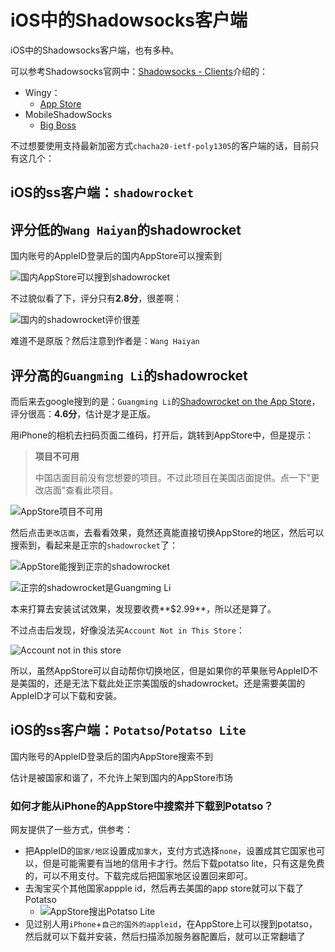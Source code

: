 # iOS中的Shadowsocks客户端

iOS中的Shadowsocks客户端，也有多种。

可以参考Shadowsocks官网中：[Shadowsocks - Clients](https://shadowsocks.org/en/download/clients.html)介绍的：

* Wingy：
  * [App Store](https://itunes.apple.com/us/app/wingy-http-s-socks5-proxy-utility/id1178584911)
* MobileShadowSocks
  * [Big Boss](http://apt.thebigboss.org/onepackage.php?bundleid=com.linusyang.shadowsocks)

不过想要使用支持最新加密方式`chacha20-ietf-poly1305`的客户端的话，目前只有这几个：

## iOS的ss客户端：`shadowrocket`

## 评分低的`Wang Haiyan`的shadowrocket

国内账号的AppleID登录后的国内AppStore可以搜索到

![国内AppStore可以搜到shadowrocket](../../../../assets/img/china_appstore_can_search_shadowrocket.jpg)

不过貌似看了下，评分只有**2.8分**，很差啊：

![国内的shadowrocket评价很差](../../../../assets/img/china_appstore_shadowrocket_review_bad.jpg)

难道不是原版？然后注意到作者是：`Wang Haiyan`

## 评分高的`Guangming Li`的shadowrocket

而后来去google搜到的是：`Guangming Li`的[Shadowrocket on the App Store](https://itunes.apple.com/us/app/shadowrocket/id932747118?mt=8)，评分很高：**4.6分**，估计是才是正版。

用iPhone的相机去扫码页面二维码，打开后，跳转到AppStore中，但是提示：

> **项目不可用**
>
> 中国店面目前没有您想要的项目。不过此项目在美国店面提供。点一下"更改店面"查看此项目。

![AppStore项目不可用](../../../../assets/img/appstore_item_not_available.png)

然后点击`更改店面`，去看看效果，竟然还真能直接切换AppStore的地区，然后可以搜索到，看起来是正宗的`shadowrocket`了：

![AppStore能搜到正宗的shadowrocket](../../../../assets/img/appstore_search_out_real_shdowrocket.jpg)

![正宗的shadowrocket是Guangming Li](../../../../assets/img/real_shadowrocket_guangming_li.jpg)

本来打算去安装试试效果，发现要收费**$2.99**，所以还是算了。

不过点击后发现，好像没法买`Account Not in This Store`：

![Account not in this store](../../../../assets/img/appstore_account_not_in_this_store.jpg)

所以，虽然AppStore可以自动帮你切换地区，但是如果你的苹果账号AppleID不是美国的，还是无法下载此处正宗美国版的shadowrocket。还是需要美国的AppleID才可以下载和安装。

## iOS的ss客户端：`Potatso`/`Potatso Lite`

国内账号的AppleID登录后的国内AppStore搜索不到

估计是被国家和谐了，不允许上架到国内的AppStore市场

### 如何才能从iPhone的AppStore中搜索并下载到Potatso？

网友提供了一些方式，供参考：

* 把AppleID的`国家/地区`设置成`加拿大`，支付方式选择`none`，设置成其它国家也可以，但是可能需要有当地的信用卡才行。然后下载potatso lite，只有这是免费的，可以不用支付。下载完成后把国家地区设置回来即可。
* 去淘宝买个其他国家appple id，然后再去美国的app store就可以下载了Potatso
  * ![AppStore搜出Potatso Lite](../../../../assets/img/app_store_search_out_potatso_lite.jpg)
* 见过别人用`iPhone`+`自己的国外的appleid`，在AppStore上可以搜到potatso，然后就可以下载并安装，然后扫描添加服务器配置后，就可以正常翻墙了
